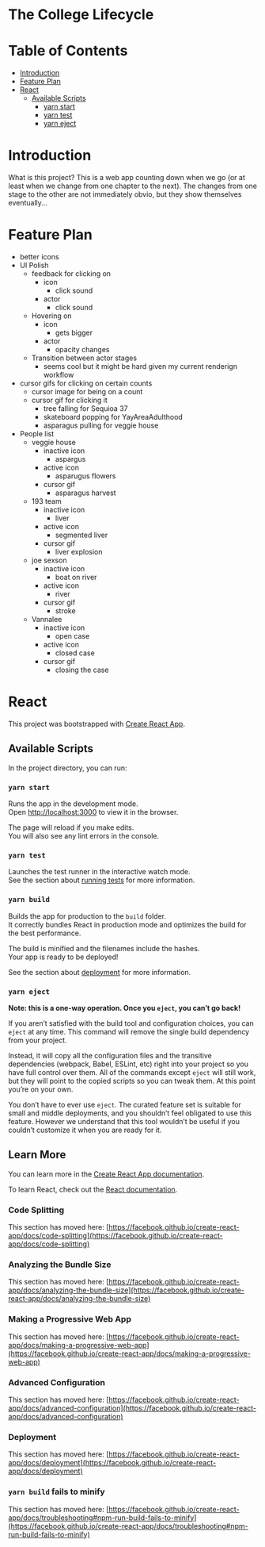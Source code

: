# The College Lifecycle
# Table of Contents
* [Introduction](#introduction)
* [Feature Plan](#feature-plan)
* [React](#react)
  * [Available Scripts](#available-scripts)
    * [yarn start](#yarn-start)
    * [yarn test](#yarn-test)
    * [yarn eject](#yarn-eject)
# Introduction 
What is this project?
This is a web app counting down when we go (or at least when we change from one 
chapter to the next). The changes from one stage to the other are not 
immediately obvio, but they show themselves eventually... 



# Feature Plan
- better icons
- UI Polish 
  - feedback for clicking on 
    - icon 
      - click sound
    - actor
      - click sound
  - Hovering on 
    - icon
      - gets bigger
    - actor
      - opacity changes
  - Transition between actor stages
    - seems cool but it might be hard given my current renderign workflow
- cursor gifs for clicking on certain counts
  - cursor image for being on a count
  - cursor gif for clicking it
    - tree falling for Sequioa 37  
    - skateboard popping for YayAreaAdulthood
    - asparagus pulling for veggie house
- People list
  - veggie house
    - inactive icon 
      - aspargus
    - active icon
      - asparugus flowers
    - cursor gif 
      - asparagus harvest
  - 193 team
    - inactive icon 
      - liver
    - active icon
      - segmented liver
    - cursor gif
      - liver explosion
  - joe sexson
    - inactive icon
      - boat on river
    - active icon
      - river
    - cursor gif
      - stroke 
  - Vannalee
    - inactive icon 
      - open case
    - active icon 
      - closed case
    - cursor gif
      - closing the case


# React

This project was bootstrapped with [Create React App](https://github.com/facebook/create-react-app).

## Available Scripts

In the project directory, you can run:

### `yarn start`

Runs the app in the development mode.\
Open [http://localhost:3000](http://localhost:3000) to view it in the browser.

The page will reload if you make edits.\
You will also see any lint errors in the console.

### `yarn test`

Launches the test runner in the interactive watch mode.\
See the section about [running tests](https://facebook.github.io/create-react-app/docs/running-tests) for more information.

### `yarn build`

Builds the app for production to the `build` folder.\
It correctly bundles React in production mode and optimizes the build for the best performance.

The build is minified and the filenames include the hashes.\
Your app is ready to be deployed!

See the section about [deployment](https://facebook.github.io/create-react-app/docs/deployment) for more information.

### `yarn eject`

**Note: this is a one-way operation. Once you `eject`, you can’t go back!**

If you aren’t satisfied with the build tool and configuration choices, you can `eject` at any time. This command will remove the single build dependency from your project.

Instead, it will copy all the configuration files and the transitive dependencies (webpack, Babel, ESLint, etc) right into your project so you have full control over them. All of the commands except `eject` will still work, but they will point to the copied scripts so you can tweak them. At this point you’re on your own.

You don’t have to ever use `eject`. The curated feature set is suitable for small and middle deployments, and you shouldn’t feel obligated to use this feature. However we understand that this tool wouldn’t be useful if you couldn’t customize it when you are ready for it.

## Learn More

You can learn more in the [Create React App documentation](https://facebook.github.io/create-react-app/docs/getting-started).

To learn React, check out the [React documentation](https://reactjs.org/).

### Code Splitting

This section has moved here: [https://facebook.github.io/create-react-app/docs/code-splitting](https://facebook.github.io/create-react-app/docs/code-splitting)

### Analyzing the Bundle Size

This section has moved here: [https://facebook.github.io/create-react-app/docs/analyzing-the-bundle-size](https://facebook.github.io/create-react-app/docs/analyzing-the-bundle-size)

### Making a Progressive Web App

This section has moved here: [https://facebook.github.io/create-react-app/docs/making-a-progressive-web-app](https://facebook.github.io/create-react-app/docs/making-a-progressive-web-app)

### Advanced Configuration

This section has moved here: [https://facebook.github.io/create-react-app/docs/advanced-configuration](https://facebook.github.io/create-react-app/docs/advanced-configuration)

### Deployment

This section has moved here: [https://facebook.github.io/create-react-app/docs/deployment](https://facebook.github.io/create-react-app/docs/deployment)

### `yarn build` fails to minify

This section has moved here: [https://facebook.github.io/create-react-app/docs/troubleshooting#npm-run-build-fails-to-minify](https://facebook.github.io/create-react-app/docs/troubleshooting#npm-run-build-fails-to-minify)
